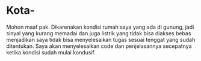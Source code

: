 # Kota-
Mohon maaf pak. Dikarenakan kondisi rumah saya yang ada di gunung, jadi sinyal yang kurang memadai dan juga listrik yang tidak bisa diakses bebas menjadikan saya tidak bisa menyelesaikan tugas sesuai tenggat yang sudah ditentukan. 
Saya akan menyelesaikan code dan penjelasannya secepatnya ketika kondisi sudah mulai kondusif.
